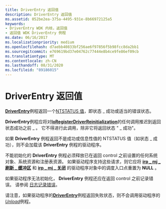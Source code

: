 ```yaml
---
title: DriverEntry 返回值
description: DriverEntry 返回值
ms.assetid: 052be2ea-375a-4495-931e-8b66972125a5
keywords:
- DriverEntry WDK 内核，返回值
- 返回值 WDK DriverEntry 例程
ms.date: 06/16/2017
ms.localizationpriority: medium
ms.openlocfilehash: d7aebb40833bf256ae6f97856f5b98fcc8da2bb1
ms.sourcegitcommit: e769619bd37e04762c77444e8b4ce9fe86ef09cb
ms.translationtype: MT
ms.contentlocale: zh-CN
ms.lasthandoff: 08/31/2020
ms.locfileid: "89186015"
---
```

# <a name="driverentry-return-values"></a>DriverEntry 返回值





[**DriverEntry**](/windows-hardware/drivers/ddi/wdm/nc-wdm-driver_initialize)例程返回一个[NTSTATUS 值](ntstatus-values.md)，即状态 \_ 成功或适当的错误状态。

**DriverEntry**例程应将对[**IoRegisterDriverReinitialization**](/windows-hardware/drivers/ddi/ntddk/nf-ntddk-ioregisterdriverreinitialization)的任何调用推迟到返回状态成功之前 \_ 。 它不得进行此调用，除非它将返回状态 " \_ 成功"。

如果 **DriverEntry** 例程返回不是成功或信息性值的 NTSTATUS 值（如状态 \_ 成功），则不会加载该 **DriverEntry** 例程的驱动程序。

不能初始化的 **DriverEntry** 例程必须释放已在返回 control 之前设置的任何系统对象、系统资源和注册表资源。 如果驱动程序支持这些请求，则它应将 [**irp \_ mj \_ 刷新 \_ 缓冲区**](./irp-mj-flush-buffers.md) 和 [**irp \_ mj \_ 关闭**](./irp-mj-shutdown.md) 的驱动程序对象中的调度入口点重置为 **NULL** 。

如果驱动程序无法初始化， **DriverEntry** 例程还应在返回 control 之前记录错误。 请参阅 [日志记录错误](logging-errors.md)。

请注意，如果驱动程序的[**DriverEntry**](/windows-hardware/drivers/ddi/wdm/nc-wdm-driver_initialize)例程返回失败状态，则不会调用驱动程序的[*Unload*](/windows-hardware/drivers/ddi/wdm/nc-wdm-driver_unload)例程。

 

